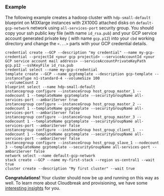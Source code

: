 ### Example

The following example creates a hadoop cluster with `hdp-small-default` blueprint on M3Xlarge instances with 2X100G 
attached disks on `default-gcp-network` network using `all-services-port` security group. You should copy your ssh 
public key file (with name `id_rsa.pub`) and your GCP service account generated private key ( with name `gcp.p12`) into your `cbd` working 
directory and change the `<...>` parts with your GCP credential details.

```
credential create --GCP --description "my credential" --name my-gcp-credential --projectId <your gcp projectid> --serviceAccountId <your GCP service account mail address> --serviceAccountPrivateKeyPath gcp.p12 --sshKeyFile id_rsa.pub
credential select --name my-gcp-credential
template create --GCP --name gcptemplate --description gcp-template --instanceType n1-standard-4 --volumeSize 100 
--volumeCount 2
blueprint select --name hdp-small-default
instancegroup configure --instanceGroup host_group_master_1 --nodecount 1 --templateName gcptemplate --securityGroupName all-services-port --ambariServer true
instancegroup configure --instanceGroup host_group_master_2 --nodecount 1 --templateName gcptemplate --securityGroupName all-services-port --ambariServer false
instancegroup configure --instanceGroup host_group_master_3 --nodecount 1 --templateName gcptemplate --securityGroupName all-services-port --ambariServer false
instancegroup configure --instanceGroup host_group_client_1  --nodecount 1 --templateName gcptemplate --securityGroupName all-services-port --ambariServer false
instancegroup configure --instanceGroup host_group_slave_1 --nodecount 3 --templateName gcptemplate --securityGroupName all-services-port --ambariServer false
network select --name default-gcp-network
stack create --GCP --name my-first-stack --region us-central1 --wait true
cluster create --description "My first cluster" --wait true
```

**Congratulations!** Your cluster should now be up and running on this way as well. To learn more about Cloudbreak and 
provisioning, we have some [interesting insights](operations.md) for you.
